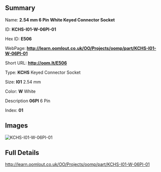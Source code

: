 

## Summary
 
Name: __2.54 mm 6 Pin White Keyed Connector Socket__

ID: __KCHS-I01-W-06PI-01__

Hex ID: __E506__

WebPage: __http://learn.oomlout.co.uk/OO/Projects/oomp/part/KCHS-I01-W-06PI-01__

Short URL: __http://oom.lt/E506__


Type: __KCHS__ Keyed Connector Socket 

Size: __I01__ 2.54 mm 

Color: __W__ White 

Description __06PI__ 6 Pin 

Index: __01__


## Images
![KCHS-I01-W-06PI-01](http://oomlout.com/oomp-gen/parts/KCHS-I01-W-06PI-01/KCHS-I01-W-06PI-01_420.jpg)



## Full Details

 http://learn.oomlout.co.uk/OO/Projects/oomp/part/KCHS-I01-W-06PI-01














